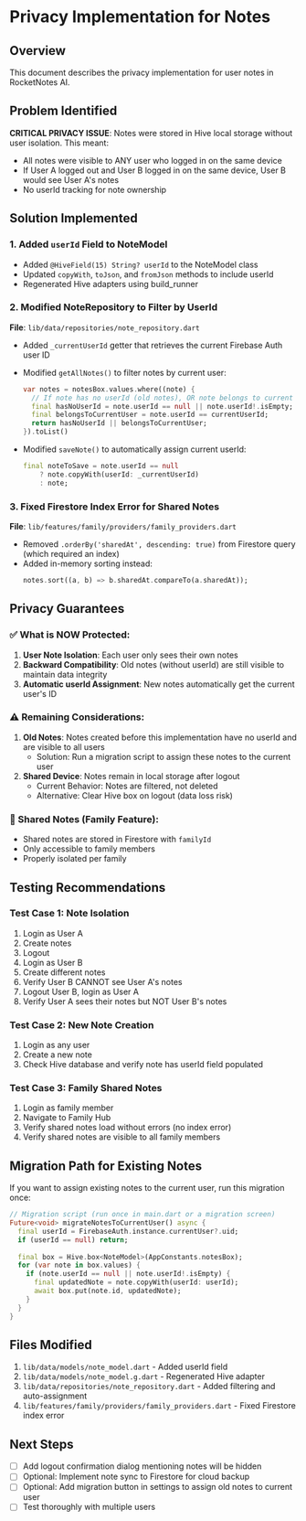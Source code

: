 # Privacy Implementation for Notes

## Overview
This document describes the privacy implementation for user notes in RocketNotes AI.

## Problem Identified
**CRITICAL PRIVACY ISSUE**: Notes were stored in Hive local storage without user isolation. This meant:
- All notes were visible to ANY user who logged in on the same device
- If User A logged out and User B logged in on the same device, User B would see User A's notes
- No userId tracking for note ownership

## Solution Implemented

### 1. Added `userId` Field to NoteModel
- Added `@HiveField(15) String? userId` to the NoteModel class
- Updated `copyWith`, `toJson`, and `fromJson` methods to include userId
- Regenerated Hive adapters using build_runner

### 2. Modified NoteRepository to Filter by UserId
**File**: `lib/data/repositories/note_repository.dart`

- Added `_currentUserId` getter that retrieves the current Firebase Auth user ID
- Modified `getAllNotes()` to filter notes by current user:
  ```dart
  var notes = notesBox.values.where((note) {
    // If note has no userId (old notes), OR note belongs to current user
    final hasNoUserId = note.userId == null || note.userId!.isEmpty;
    final belongsToCurrentUser = note.userId == currentUserId;
    return hasNoUserId || belongsToCurrentUser;
  }).toList()
  ```

- Modified `saveNote()` to automatically assign current userId:
  ```dart
  final noteToSave = note.userId == null
      ? note.copyWith(userId: _currentUserId)
      : note;
  ```

### 3. Fixed Firestore Index Error for Shared Notes
**File**: `lib/features/family/providers/family_providers.dart`

- Removed `.orderBy('sharedAt', descending: true)` from Firestore query (which required an index)
- Added in-memory sorting instead:
  ```dart
  notes.sort((a, b) => b.sharedAt.compareTo(a.sharedAt));
  ```

## Privacy Guarantees

### ✅ What is NOW Protected:
1. **User Note Isolation**: Each user only sees their own notes
2. **Backward Compatibility**: Old notes (without userId) are still visible to maintain data integrity
3. **Automatic userId Assignment**: New notes automatically get the current user's ID

### ⚠️ Remaining Considerations:
1. **Old Notes**: Notes created before this implementation have no userId and are visible to all users
   - Solution: Run a migration script to assign these notes to the current user
2. **Shared Device**: Notes remain in local storage after logout
   - Current Behavior: Notes are filtered, not deleted
   - Alternative: Clear Hive box on logout (data loss risk)

### 📱 Shared Notes (Family Feature):
- Shared notes are stored in Firestore with `familyId`
- Only accessible to family members
- Properly isolated per family

## Testing Recommendations

### Test Case 1: Note Isolation
1. Login as User A
2. Create notes
3. Logout
4. Login as User B
5. Create different notes
6. Verify User B CANNOT see User A's notes
7. Logout User B, login as User A
8. Verify User A sees their notes but NOT User B's notes

### Test Case 2: New Note Creation
1. Login as any user
2. Create a new note
3. Check Hive database and verify note has userId field populated

### Test Case 3: Family Shared Notes
1. Login as family member
2. Navigate to Family Hub
3. Verify shared notes load without errors (no index error)
4. Verify shared notes are visible to all family members

## Migration Path for Existing Notes

If you want to assign existing notes to the current user, run this migration once:

```dart
// Migration script (run once in main.dart or a migration screen)
Future<void> migrateNotesToCurrentUser() async {
  final userId = FirebaseAuth.instance.currentUser?.uid;
  if (userId == null) return;
  
  final box = Hive.box<NoteModel>(AppConstants.notesBox);
  for (var note in box.values) {
    if (note.userId == null || note.userId!.isEmpty) {
      final updatedNote = note.copyWith(userId: userId);
      await box.put(note.id, updatedNote);
    }
  }
}
```

## Files Modified

1. `lib/data/models/note_model.dart` - Added userId field
2. `lib/data/models/note_model.g.dart` - Regenerated Hive adapter
3. `lib/data/repositories/note_repository.dart` - Added filtering and auto-assignment
4. `lib/features/family/providers/family_providers.dart` - Fixed Firestore index error

## Next Steps

- [ ] Add logout confirmation dialog mentioning notes will be hidden
- [ ] Optional: Implement note sync to Firestore for cloud backup
- [ ] Optional: Add migration button in settings to assign old notes to current user
- [ ] Test thoroughly with multiple users
